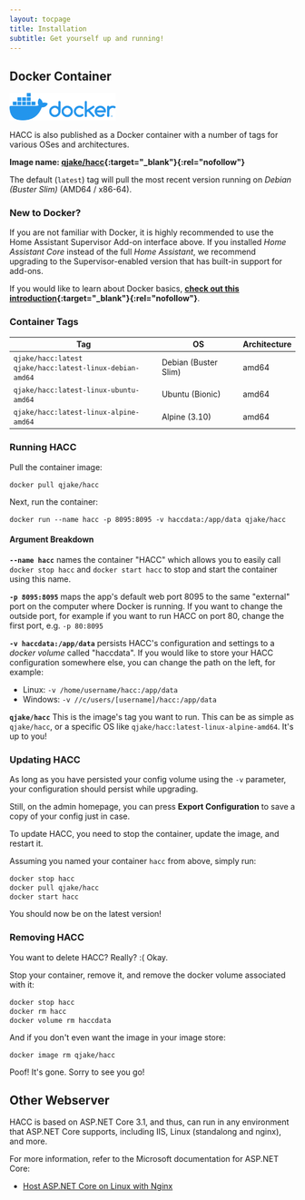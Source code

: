 ```yaml
---
layout: tocpage
title: Installation
subtitle: Get yourself up and running!
---
```


## Docker Container

<img src="/img/docker-logo.png" height="48" alt="Docker Logo" />

HACC is also published as a Docker container with a number of tags for various OSes and architectures.

**Image name: [qjake/hacc](https://hub.docker.com/r/qjake/hacc/tags){:target="_blank"}{:rel="nofollow"}**

The default (`latest`) tag will pull the most recent version running on *Debian (Buster Slim)* (AMD64 / x86-64).

### New to Docker?

If you are not familiar with Docker, it is highly recommended to use the Home Assistant Supervisor Add-on interface above. If you installed *Home Assistant Core* instead of the full *Home Assistant*, we recommend upgrading to the Supervisor-enabled version that has built-in support for add-ons.

If you would like to learn about Docker basics, **[check out this introduction](https://docker-curriculum.com/#introduction){:target="_blank"}{:rel="nofollow"}**.

### Container Tags

| Tag                                                             | OS                   | Architecture  |
|-----------------------------------------------------------------|----------------------|---------------|
| `qjake/hacc:latest`<br />`qjake/hacc:latest-linux-debian-amd64` | Debian (Buster Slim) | amd64         |
| `qjake/hacc:latest-linux-ubuntu-amd64`                          | Ubuntu (Bionic)      | amd64         |
| `qjake/hacc:latest-linux-alpine-amd64`                          | Alpine (3.10)        | amd64         |

### Running HACC

Pull the container image:

    docker pull qjake/hacc

Next, run the container:

    docker run --name hacc -p 8095:8095 -v haccdata:/app/data qjake/hacc

#### Argument Breakdown

**`--name hacc`** names the container "HACC" which allows you to easily call `docker stop hacc` and `docker start hacc` to stop and start the container using this name.

**`-p 8095:8095`** maps the app's default web port 8095 to the same "external" port on the computer where Docker is running. If you want to change the outside port, for example if you want to run HACC on port 80, change the first port, e.g. `-p 80:8095`

**`-v haccdata:/app/data`** persists HACC's configuration and settings to a *docker volume* called "haccdata". If you would like to store your HACC configuration somewhere else, you can change the path on the left, for example:

* Linux: `-v /home/username/hacc:/app/data`
* Windows: `-v //c/users/[username]/hacc:/app/data`

**`qjake/hacc`** This is the image's tag you want to run. This can be as simple as `qjake/hacc`, or a specific OS like `qjake/hacc:latest-linux-alpine-amd64`. It's up to you!

### Updating HACC

As long as you have persisted your config volume using the `-v` parameter, your configuration should persist while upgrading.

Still, on the admin homepage, you can press **Export Configuration** to save a copy of your config just in case.

To update HACC, you need to stop the container, update the image, and restart it.

Assuming you named your container `hacc` from above, simply run:

    docker stop hacc
    docker pull qjake/hacc
    docker start hacc

You should now be on the latest version!

### Removing HACC

You want to delete HACC? Really? :( Okay.

Stop your container, remove it, and remove the docker volume associated with it:

    docker stop hacc
    docker rm hacc
    docker volume rm haccdata

And if you don't even want the image in your image store:

    docker image rm qjake/hacc

Poof! It's gone. Sorry to see you go!

## Other Webserver

HACC is based on ASP.NET Core 3.1, and thus, can run in any environment that ASP.NET Core supports, including IIS, Linux (standalong and nginx), and more.

For more information, refer to the Microsoft documentation for ASP.NET Core:

* [Host ASP.NET Core on Linux with Nginx](https://docs.microsoft.com/en-us/aspnet/core/host-and-deploy/linux-nginx?view=aspnetcore-3.1)